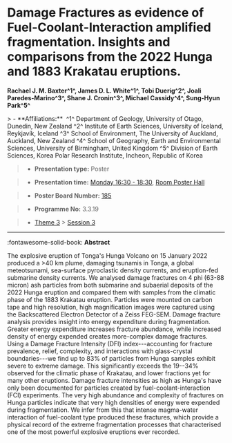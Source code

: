 # Damage Fractures as evidence of Fuel-Coolant-Interaction amplified fragmentation. Insights and comparisons from the 2022 Hunga and 1883 Krakatau eruptions.

**Rachael J. M. Baxter^1^, James D. L. White^1^, Tobi Duerig^2^, Joali Paredes-Marino^3^, Shane J. Cronin^3^, Michael Cassidy^4^, Sung-Hyun Park^5^**

<!-- more -->> - **Affiliations:**  ^1^ Department of Geology, University of Otago, Dunedin, New Zealand ^2^ Institute of Earth Sciences, University of Iceland, Reykjavík, Iceland ^3^ School of Environment, The University of Auckland, Auckland, New Zealand ^4^ School of Geography, Earth and Environmental Sciences, University of Birmingham, United Kingdom ^5^ Division of Earth Sciences, Korea Polar Research Institute, Incheon, Republic of Korea

> - **Presentation type:** Poster

> - **Presentation time:** [Monday 16:30 - 18:30](../sessions_comparison.md#__tabbed_1_6), [Room Poster Hall](../maps_venue.md#__tabbed_1_1)

> - **Poster Board Number:** [185](../map_poster_boards.md#monday)

> - **Programme No:** 3.3.19

> - [Theme 3](../theme3.md) > [Session 3](../sessions/session-3-3.md)

--- 

:fontawesome-solid-book: **Abstract**

The explosive eruption of Tonga's Hunga Volcano on 15 January 2022 produced a >40 km plume, damaging tsunamis in Tonga, a global meteotsunami, sea-surface pyroclastic density currents, and eruption-fed submarine density currents.
We analysed damage fractures on 4 phi (63-88 micron) ash particles from both submarine and subaerial deposits of the 2022 Hunga eruption and compared them with samples from the climatic phase of the 1883 Krakatau eruption. Particles were mounted on carbon tape and high resolution, high magnification images were captured using the Backscattered Electron Detector of a Zeiss FEG-SEM.
Damage fracture analysis provides insight into energy expenditure during fragmentation. Greater energy expenditure increases fracture abundance, while increased density of energy expended creates more-complex damage fractures. Using a Damage Fracture Intensity (DFI) index---accounting for fracture prevalence, relief, complexity, and interactions with glass-crystal boundaries---we find up to 83% of particles from Hunga samples exhibit severe to extreme damage. This significantly exceeds the 19--34% observed for the climatic phase of Krakatau, and lower fractions yet for many other eruptions. Damage fracture intensities as high as Hunga's have only been documented for particles created by fuel-coolant-interaction (FCI) experiments.
The very high abundance and complexity of fractures on Hunga particles indicate that very high densities of energy were expended during fragmentation. We infer from this that intense magma-water interaction of fuel-coolant type produced these fractures, which provide a physical record of the extreme fragmentation processes that characterised one of the most powerful explosive eruptions ever recorded.


